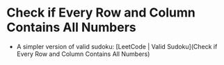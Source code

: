 # Check if Every Row and Column Contains All Numbers
* A simpler version of valid sudoku: [LeetCode | Valid Sudoku](Check if Every Row and Column Contains All Numbers)